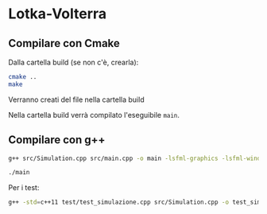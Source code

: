 # Lotka-Volterra

## Compilare con Cmake
Dalla cartella build (se non c'è, crearla):
```bash
cmake ..
make
``` 
Verranno creati del file nella cartella build

Nella cartella build verrà compilato l'eseguibile `main`.



## Compilare con g++

```bash
g++ src/Simulation.cpp src/main.cpp -o main -lsfml-graphics -lsfml-window -lsfml-system

./main
``` 

Per i test:
```bash
g++ -std=c++11 test/test_simulazione.cpp src/Simulation.cpp -o test_simulazione
``` 
           